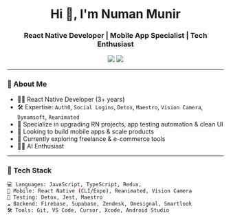 <h1 align="center">Hi 👋, I'm Numan Munir</h1>
<h3 align="center">React Native Developer | Mobile App Specialist | Tech Enthusiast</h3>

<p align="center">
  <a href="mailto:numanmunirdev@gmail.com"><img src="https://img.shields.io/badge/Email-blue?style=flat&logo=gmail&logoColor=white" /></a>
  <a href="https://www.linkedin.com/in/numan-munir"><img src="https://img.shields.io/badge/LinkedIn-blue?style=flat&logo=linkedin&logoColor=white" /></a>
</p>

---

### 🚀 About Me

- 🧑‍💻 React Native Developer (3+ years)
- 🛠️ Expertise: `Auth0`, `Social Logins`, `Detox`, `Maestro`, `Vision Camera`, `Dynamsoft`, `Reanimated`
- 🔄 Specialize in upgrading RN projects, app testing automation & clean UI
- 🎯 Looking to build mobile apps & scale products
- 🌱 Currently exploring freelance & e-commerce tools
- 🧑‍💻 AI Enthusiast

---

### 🧠 Tech Stack

```bash
💻 Languages: JavaScript, TypeScript, Redux, 
📱 Mobile: React Native (CLI/Expo), Reanimated, Vision Camera  
🧪 Testing: Detox, Jest, Maestro  
☁️ Backend: Firebase, Supabase, Zendesk, Onesignal, Smartlook
🛠️ Tools: Git, VS Code, Cursor, Xcode, Android Studio
